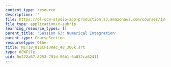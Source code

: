 ```yaml
---
content_type: resource
description: ''
file: https://ol-ocw-studio-app-production.s3.amazonaws.com/courses/18-01sc-single-variable-calculus-fall-2010/0e272a678253791d96b16a032ca62411_MIT18_01SCF10Rec_48_300k.srt
file_type: application/x-subrip
learning_resource_types: []
parent_title: 'Session 63: Numerical Integration'
parent_type: CourseSection
resourcetype: Other
title: MIT18_01SCF10Rec_48_300k.srt
type: OCWFile
uid: 0e272a67-8253-791d-96b1-6a032ca62411
---
```

